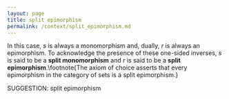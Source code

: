 ```yaml
---
layout: page
title: split epimorphism
permalink: /context/split_epimorphism.md
---
```

In this case,  $s$ is always a monomorphism and, dually, $r$ is always an epimorphism. To acknowledge the presence of these one-sided inverses, $s$ is said to be a **split monomorphism** and $r$ is said to be a **split epimorphism**.\footnote{The axiom of choice asserts that every epimorphism in the category of sets is a split epimorphism.}


SUGGESTION: split epimorphism